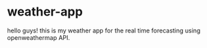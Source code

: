 # weather-app
hello guys! this is my weather app for the real time forecasting using openweathermap API.
